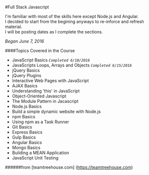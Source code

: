 #Full Stack Javascript

I'm familiar with most of the skills here except Node.js and Angular.  
I decided to start from the begining anyways to re-inforce and refresh material.  
I will be posting dates as I complete the sections.

*Began June 7, 2016*

####Topics Covered in the Course
* JavaScript Basics *```Completed 6/10/2016```*
* JavaScripts Loops, Arrays and Objects *```Completed 6/15/2016```*
* jQuery Basics
* jQuery Plugins
* Interactive Web Pages with JavaScript
* AJAX Basics
* Understanding 'this' in JavaScript
* Object-Oriented Javascript
* The Module Pattern in Jacascript
* Node.js Basics
* Build a simple dynamic website with Node.js
* npm Basics
* Using npm as a Task Runner
* Git Basics
* Express Basics
* Gulp Basics
* Angular Basics
* Mongo Basics
* Building a MEAN Application
* JavaScript Unit Testing

######from [teamtreehouse.com] (https://teamtreehouse.com)
